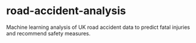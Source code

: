 # road-accident-analysis
Machine learning analysis of UK road accident data to predict fatal injuries and recommend safety measures.
